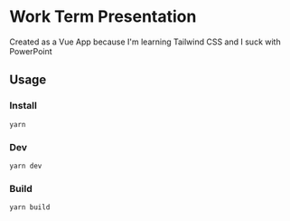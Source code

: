 # Work Term Presentation

Created as a Vue App because I'm learning Tailwind CSS and I suck with PowerPoint

## Usage


### Install
`yarn`

### Dev
`yarn dev`

### Build
`yarn build`